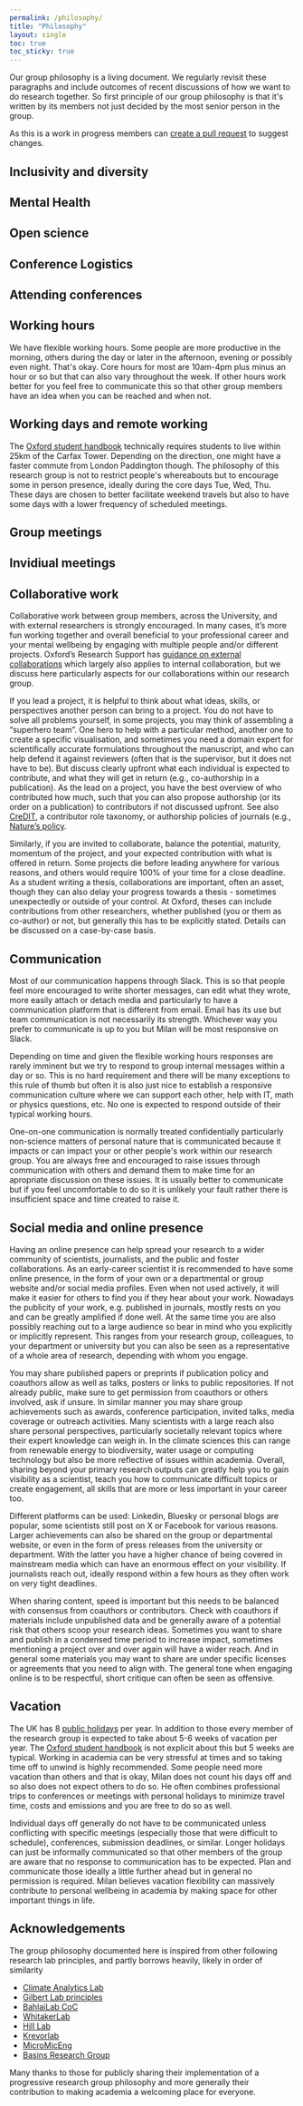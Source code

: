 ```yaml
---
permalink: /philosophy/
title: "Philosophy"
layout: single
toc: true
toc_sticky: true
---
```


Our group philosophy is a living document. We regularly revisit these paragraphs
and include outcomes of recent discussions of how we want to do research together.
So first principle of our group philosophy is that it's written by its members
not just decided by the most senior person in the group.

As this is a work in progress members can
[create a pull request](https://github.com/climate-modelling/climate-modelling.github.io/edit/main/_pages/philosophy.md)
to suggest changes.

## Inclusivity and diversity

## Mental Health

## Open science

## Conference Logistics

## Attending conferences

## Working hours

We have flexible working hours. Some people are more productive in the morning,
others during the day or later in the afternoon, evening or possibly even night.
That's okay. Core hours for most are 10am-4pm plus minus an hour or so but that
can also vary throughout the week. If other hours work better for you
feel free to communicate this so that other group members have an idea when
you can be reached and when not.

## Working days and remote working

The [Oxford student handbook](https://www.ox.ac.uk/students/academic/student-handbook)
technically requires students to live within 25km of the Carfax Tower.
Depending on the direction, one might have a faster commute from London Paddington
though. The philosophy of this research group is not to restrict people's whereabouts
but to encourage some in person presence, ideally during the core days Tue, Wed, Thu.
These days are chosen to better facilitate weekend travels but also to have some
days with a lower frequency of scheduled meetings.

## Group meetings

## Invidiual meetings

## Collaborative work

Collaborative work between group members, across the University, and with external researchers
is strongly encouraged. In many cases, it’s more fun working together and overall beneficial
to your professional career and your mental wellbeing by engaging with multiple people and/or
different projects. Oxford’s Research Support has
[guidance on external collaborations](https://researchsupport.admin.ox.ac.uk/governance/integrity/collaboration)
which largely also applies to internal collaboration, but we discuss here particularly
aspects for our collaborations within our research group.

If you lead a project, it is helpful to think about what ideas, skills, or perspectives another
person can bring to a project. You do not have to solve all problems yourself, in some projects,
you may think of assembling a “superhero team”. One hero to help with a particular method, another
one to create a specific visualisation, and sometimes you need a domain expert for scientifically
accurate formulations throughout the manuscript, and who can help defend it against reviewers
(often that is the supervisor, but it does not have to be). But discuss clearly upfront what each
individual is expected to contribute, and what they will get in return (e.g., co-authorship in a publication).
As the lead on a project, you have the best overview of who contributed how much, such that you can
also propose authorship (or its order on a publication) to contributors if not discussed upfront.
See also [CreDIT](https://credit.niso.org/), a contributor role taxonomy, or authorship policies
of journals (e.g., [Nature’s policy](https://www.nature.com/nature/editorial-policies/authorship).

Similarly, if you are invited to collaborate, balance the potential, maturity, momentum of the project,
and your expected contribution with what is offered in return. Some projects die before leading anywhere
for various reasons, and others would require 100% of your time for a close deadline.
As a student writing a thesis, collaborations are important, often an asset, though they can also delay
your progress towards a thesis - sometimes unexpectedly or outside of your control.
At Oxford, theses can include contributions from other researchers, whether published (you or them as co-author)
or not, but generally this has to be explicitly stated. Details can be discussed on a case-by-case basis.

## Communication

Most of our communication happens through Slack. This is so that people feel
more encouraged to write shorter messages, can edit what they wrote, more easily
attach or detach media and particularly to have a communication platform that
is different from email. Email has its use but team communication is not necessarily
its strength. Whichever way you prefer to communicate is up to you but Milan
will be most responsive on Slack.

Depending on time and given the flexible working hours responses are rarely
imminent but we try to respond to group internal messages within a day or so.
This is no hard requirement and there will be many exceptions to this rule
of thumb but often it is also just nice to establish a responsive communication
culture where we can support each other, help with IT, math or physics questions,
etc. No one is expected to respond outside of their typical working hours.

One-on-one communication is normally treated confidentially particularly
non-science matters of personal nature that is communicated because it
impacts or can impact your or other people's work within our research group.
You are always free and encouraged to raise issues through communication
with others and demand them to make time for an apropriate discussion on these
issues. It is usually better to communicate but if you feel uncomfortable
to do so it is unlikely your fault rather there is insufficient space and 
time created to raise it.

## Social media and online presence

Having an online presence can help spread your research to a wider community of scientists,
journalists, and the public and foster collaborations. As an early-career scientist it is
recommended to have some online presence, in the form of your own or a departmental or
group website and/or social media profiles. Even when not used actively, it will make it
easier for others to find you if they hear about your work. Nowadays the publicity of your work,
e.g. published in journals, mostly rests on you and can be greatly amplified if done well.
At the same time you are also possibly reaching out to a large audience so bear in mind who
you explicitly or implicitly represent. This ranges from your research group, colleagues,
to your department or university but you can also be seen as a representative of a whole area
of research, depending with whom you engage.

You may share published papers or preprints if publication policy and coauthors allow as well
as talks, posters or links to public repositories. If not already public, make sure to get
permission from coauthors or others involved, ask if unsure. In similar manner you may share
group achievements such as awards, conference participation, invited talks, media coverage or
outreach activities. Many scientists with a large reach also share personal perspectives,
particularly societally relevant topics where their expert knowledge can weigh in.
In the climate sciences this can range from renewable energy to biodiversity, water usage or
computing technology but also be more reflective of issues within academia. Overall, sharing beyond
your primary research outputs can greatly help you to gain visibility as a scientist, teach you how to
communicate difficult topics or create engagement, all skills that are more or less important
in your career too. 

Different platforms can be used: Linkedin, Bluesky or personal blogs are popular, some scientists still
post on X or Facebook for various reasons. Larger achievements can also be shared on the group or
departmental website, or even in the form of press releases from the university or department.
With the latter you have a higher chance of being covered in mainstream media which can have an
enormous effect on your visibility. If journalists reach out, ideally respond within a few hours as
they often work on very tight deadlines.  

When sharing content, speed is important but this needs to be balanced with consensus from
coauthors or contributors. Check with coauthors if materials include unpublished data and be
generally aware of a potential risk that others scoop your research ideas. Sometimes you want to
share and publish in a condensed time period to increase impact, sometimes mentioning a project over
and over again will have a wider reach. And in general some materials you may want to share are under
specific licenses or agreements that you need to align with. The general tone when engaging
online is to be respectful, short critique can often be seen as offensive. 

## Vacation

The UK has 8 [public holidays](https://www.gov.uk/bank-holidays) per year.
In addition to those every member of the research group is expected to
take about 5-6 weeks of vacation per year.
The [Oxford student handbook](https://www.ox.ac.uk/students/academic/student-handbook)
is not explicit about this but 5 weeks are typical. Working in academia
can be very stressful at times and so taking time off to unwind is highly
recommended. Some people need more vacation than others and that is okay,
Milan does not count his days off and so also does not expect others to do so.
He often combines professional trips to conferences or meetings with personal
holidays to minimize travel time, costs and emissions and you are free to do
so as well. 

Individual days off generally do not have to be communicated unless conflicting
with specific meetings (especially those that were difficult to schedule),
conferences, submission deadlines, or similar. Longer holidays can just be
informally communicated so that other members of the group are aware
that no response to communication has to be expected. Plan and communicate those
ideally a little further ahead but in general no permission is required.
Milan believes vacation flexibility can massively contribute to
personal wellbeing in academia by making space for other important things in life.

## Acknowledgements

The group philosophy documented here is inspired from other following research
lab principles, and partly borrows heavily, likely in order of similarity

- [Climate Analytics Lab](https://climate-analytics-lab.github.io/philosophy/)
- [Gilbert Lab principles](http://gilbertlab.ucsd.edu/our-team/expectations-principles/)
- [BahlaiLab CoC](https://github.com/BahlaiLab/Policies/blob/master/Code_of_conduct.md)
- [WhitakerLab](https://github.com/WhitakerLab/Onboarding/blob/master/CODE_OF_CONDUCT.md)
- [Hill Lab](https://hillenvmodelling.github.io/coc.html)
- [Krevorlab](https://www.imperial.ac.uk/people/s.krevor)
- [MicroMicEng](http://www.expmicromech.com/people/code-of-conduct)
- [Basins Research Group](https://docs.google.com/document/d/10y7TP48ik1rcQBPA5Do8mZM7DJ5EbF0hyWP-csgb1QE/edit)

Many thanks to those for publicly sharing their implementation of a progressive research group philosophy
and more generally their contribution to making academia a welcoming place for everyone.
